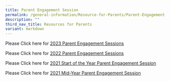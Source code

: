 ```yaml
---
title: Parent Engagement Session
permalink: /general-information/Resource-for-Parents/Parent-Engagement-Session/
description: ""
third_nav_title: Resources for Parents
variant: markdown
---
```

Please Click here for [2023 Parent Engagement Sessions](/parent-engagement-session/2023-parent-engagement-sessions/)

Please Click here for [2022 Parent Engagement Sessions](/parent-engagement-session/2022-Parent-Engagement-Sessions/)

 Please Click here for  [2021 Start of the Year Parent Engagement Session](/parent-engagement-session/2021-Start-of-the-Year-Parent-Engagement-Session/)

 Please Click here for [2021 Mid-Year Parent Engagement Session](/parent-engagement-session/2021-Mid-Year-Parent-Engagement-Session/)

